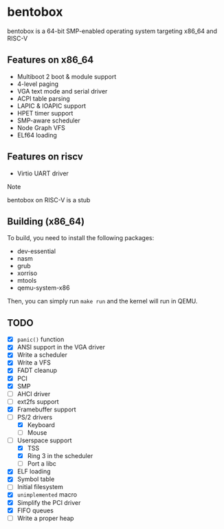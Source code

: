 # bentobox
bentobox is a 64-bit SMP-enabled operating system targeting x86_64 and RISC-V

## Features on x86_64
- Multiboot 2 boot & module support
- 4-level paging
- VGA text mode and serial driver
- ACPI table parsing
- LAPIC & IOAPIC support
- HPET timer support
- SMP-aware scheduler
- Node Graph VFS
- ELf64 loading

## Features on riscv
- Virtio UART driver

> [!NOTE]
> bentobox on RISC-V is a stub

## Building (x86_64)
To build, you need to install the following packages:
- dev-essential
- nasm
- grub
- xorriso
- mtools
- qemu-system-x86

Then, you can simply run `make run` and the kernel will run in QEMU.

## TODO
- [X] `panic()` function
- [X] ANSI support in the VGA driver
- [X] Write a scheduler
- [X] Write a VFS
- [X] FADT cleanup
- [X] PCI
- [X] SMP
- [ ] AHCI driver
- [ ] ext2fs support
- [X] Framebuffer support
- [ ] PS/2 drivers
    - [X] Keyboard
    - [ ] Mouse
- [ ] Userspace support
    - [X] TSS
    - [X] Ring 3 in the scheduler
    - [ ] Port a libc
- [X] ELF loading
- [X] Symbol table
- [ ] Initial filesystem
- [X] `unimplemented` macro
- [X] Simplify the PCI driver
- [X] FIFO queues
- [ ] Write a proper heap
